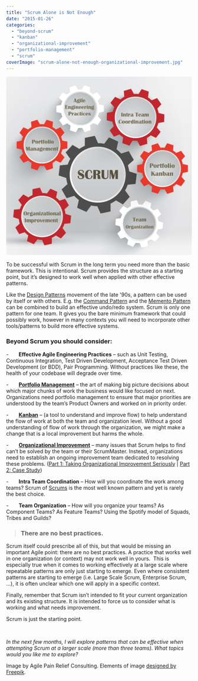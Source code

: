 ```yaml
---
title: "Scrum Alone is Not Enough"
date: "2015-01-26"
categories: 
  - "beyond-scrum"
  - "kanban"
  - "organizational-improvement"
  - "portfolio-management"
  - "scrum"
coverImage: "scrum-alone-not-enough-organizational-improvement.jpg"
---
```


![Beyond Scrum: Scrum Alone Is Not Enough](images/scrum-alone-not-enough-2.jpg)

To be successful with Scrum in the long term you need more than the basic framework. This is intentional. Scrum provides the structure as a starting point, but it’s designed to work well when applied with other effective patterns.

Like the [Design Patterns](https://en.wikipedia.org/wiki/Design_pattern) movement of the late '90s, a pattern can be used by itself or with others. E.g. the [Command Pattern](https://en.wikipedia.org/wiki/Command_pattern) and the [Memento Pattern](https://en.wikipedia.org/wiki/Memento_pattern) can be combined to build an effective undo/redo system. Scrum is only one pattern for one team. It gives you the bare minimum framework that could possibly work, however in many contexts you will need to incorporate other tools/patterns to build more effective systems.

### Beyond Scrum you should consider:

\-       **Effective Agile Engineering Practices** – such as Unit Testing, Continuous Integration, Test Driven Development, Acceptance Test Driven Development (or BDD), Pair Programming. Without practices like these, the health of your codebase will degrade over time.

\-       **[Portfolio Management](/blog/portfolio-management.html)** – the art of making big picture decisions about which major chunks of work the business would like focused on next. Organizations need portfolio management to ensure that major priorities are understood by the team’s Product Owners and worked on in priority order.

\-       [**Kanban**](/blog/kanban-portfolio-view.html "Kanban Portfolio View") – (a tool to understand and improve flow) to help understand the flow of work at both the team and organization level. Without a good understanding of flow of work through the organization, we might make a change that is a local improvement but harms the whole.

\-       **[Organizational Improvement](/blog/taking-organizational-improvement-with-scrum-seriously.html)** – many issues that Scrum helps to find can’t be solved by the team or their ScrumMaster. Instead, organizations need to establish an ongoing improvement team dedicated to resolving these problems. ([Part 1: Taking Organizational Improvement Seriously](/blog/taking-organizational-improvement-with-scrum-seriously.html) | [Part 2: Case Study](/blog/taking-organizational-improvement-seriously-case-study.html))

\-       **Intra Team Coordination** – How will you coordinate the work among teams? Scrum of [Scrums](https://agilepainrelief.com/blog/a-tale-of-two-daily-scrums.html) is the most well known pattern and yet is rarely the best choice.

\-       **Team Organization** – How will you organize your teams? As Component Teams? As Feature Teams? Using the Spotify model of Squads, Tribes and Guilds?

> ### There are no best practices.

Scrum itself could prescribe all of this, but that would be missing an important Agile point: there are no best practices. A practice that works well in one organization (or context) may not work well in yours.  This is especially true when it comes to working effectively at a large scale where repeatable patterns are only just starting to emerge. Even where consistent patterns are starting to emerge (i.e. Large Scale Scrum, Enterprise Scrum, …), it is often unclear which one will apply in a specific context.

Finally, remember that Scrum isn’t intended to fit your current organization and its existing structure. It is intended to force us to consider what is working and what needs improvement.

Scrum is just the starting point.

 

_In the next few months, I will explore patterns that can be effective when attempting Scrum at a larger scale (more than three teams). What topics would you like me to explore?_

Image by Agile Pain Relief Consulting. Elements of image [designed by Freepik](https://www.freepik.com/).
